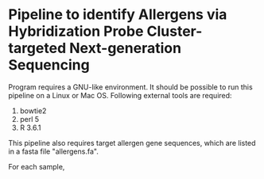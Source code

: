 # Pipeline to identify Allergens via Hybridization Probe Cluster-targeted Next-generation Sequencing

Program requires a GNU-like environment. It should be possible to run this pipeline on a Linux or Mac OS.
Following external tools are required:

1. bowtie2
2. perl 5
3. R 3.6.1

This pipeline also requires target allergen gene sequences, which are listed in a fasta file "allergens.fa".

For each sample, 

